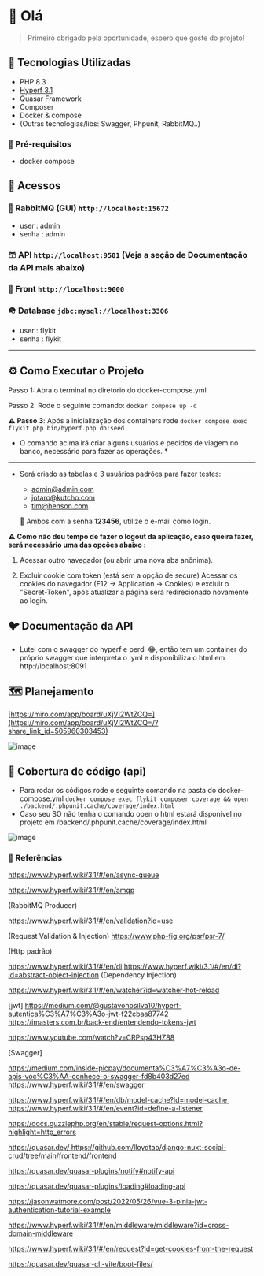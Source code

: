 # 👋 Olá

> Primeiro obrigado pela oportunidade, espero que goste do projeto!

## 🚀 Tecnologias Utilizadas

- PHP 8.3
- [Hyperf 3.1](https://www.hyperf.wiki/3.1)
- Quasar Framework
- Composer
- Docker & compose
- (Outras tecnologias/libs: Swagger, Phpunit, RabbitMQ..)

### 🐨 Pré-requisitos

- docker compose

## 🪭 Acessos
### 🍂 RabbitMQ (GUI) `http://localhost:15672`
- user : admin
- senha : admin
### 🩳 API `http://localhost:9501` (Veja a seção de Documentação da API mais abaixo)
### 💅 Front `http://localhost:9000`
### 🪖 Database `jdbc:mysql://localhost:3306`
- user : flykit
- senha : flykit
---

## ⚙️ Como Executar o Projeto
Passo 1: Abra o terminal no diretório do docker-compose.yml

Passo 2: Rode o seguinte comando: ```docker compose up -d```

**⚠️ Passo 3**: Após a inicialização dos containers rode ```docker compose exec flykit php bin/hyperf.php db:seed```

* O comando acima irá criar alguns usuários e pedidos de viagem no banco, necessário para fazer as operações. *
---
- Será criado as tabelas e 3 usuários padrões para fazer testes:
    - admin@admin.com
    - jotaro@kutcho.com
    - tim@henson.com
  
  🔑 Ambos com a senha **123456**, utilize o e-mail como login.

**⚠️ Como não deu tempo de fazer o logout da aplicação, caso queira fazer, será necessário uma das opções abaixo :**

1. Acessar outro navegador (ou abrir uma nova aba anônima).

2. Excluir cookie com token (está sem a opção de secure)
Acessar os cookies do navegador (F12 -> Application -> Cookies) e excluir o "Secret-Token", após atualizar a página será redirecionado novamente ao login.

## 🐦 Documentação da API

- Lutei com o swagger do hyperf e perdi 😂, então tem um container do próprio swagger que interpreta o .yml e disponibiliza o html em http://localhost:8091

## 🗺️ Planejamento
[https://miro.com/app/board/uXjVI2WtZCQ=](https://miro.com/app/board/uXjVI2WtZCQ=/?share_link_id=505960303453)

![image](https://github.com/user-attachments/assets/29bd9fac-0c36-4b0d-8672-7dcd52db4be5)


## 📶 Cobertura de código (api)
- Para rodar os códigos rode o seguinte comando na pasta do docker-compose.yml ```docker compose exec flykit composer coverage && open ./backend/.phpunit.cache/coverage/index.html```
- Caso seu SO não tenha o comando open o html estará disponivel no projeto em /backend/.phpunit.cache/coverage/index.html

![image](https://github.com/user-attachments/assets/b5de6bc8-58c7-44b3-82d5-435b9941a9eb)


### 📄 Referências
https://www.hyperf.wiki/3.1/#/en/async-queue

https://www.hyperf.wiki/3.1/#/en/amqp

(RabbitMQ Producer)

https://www.hyperf.wiki/3.1/#/en/validation?id=use

(Request Validation & Injection)
https://www.php-fig.org/psr/psr-7/

(Http padrão)

https://www.hyperf.wiki/3.1/#/en/di
https://www.hyperf.wiki/3.1/#/en/di?id=abstract-object-injection
(Dependency Injection)


https://www.hyperf.wiki/3.1/#/en/watcher?id=watcher-hot-reload

[jwt]
https://medium.com/@gustavohosilva10/hyperf-autentica%C3%A7%C3%A3o-jwt-f22cbaa87742
https://imasters.com.br/back-end/entendendo-tokens-jwt

https://www.youtube.com/watch?v=CRPsp43HZ88

[Swagger]

https://medium.com/inside-picpay/documenta%C3%A7%C3%A3o-de-apis-voc%C3%AA-conhece-o-swagger-fd8b403d27ed
https://www.hyperf.wiki/3.1/#/en/swagger

https://www.hyperf.wiki/3.1/#/en/db/model-cache?id=model-cache https://www.hyperf.wiki/3.1/#/en/event?id=define-a-listener

https://docs.guzzlephp.org/en/stable/request-options.html?highlight=http_errors

https://quasar.dev/ https://github.com/lloydtao/django-nuxt-social-crud/tree/main/frontend/frontend

https://quasar.dev/quasar-plugins/notify#notify-api

https://quasar.dev/quasar-plugins/loading#loading-api

https://jasonwatmore.com/post/2022/05/26/vue-3-pinia-jwt-authentication-tutorial-example

https://www.hyperf.wiki/3.1/#/en/middleware/middleware?id=cross-domain-middleware

https://www.hyperf.wiki/3.1/#/en/request?id=get-cookies-from-the-request

https://quasar.dev/quasar-cli-vite/boot-files/
